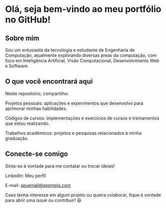 # Olá, seja bem-vindo ao meu portfólio no GitHub!

## Sobre mim

Sou um entusiasta da tecnologia e estudante de Engenharia de Computação, atualmente explorando diversas áreas da computação, com foco em Inteligência Artificial, Visão Computacional, Desenvolvimento Web e Software.

## O que você encontrará aqui

Neste repositório, compartilho:

Projetos pessoais: aplicações e experimentos que desenvolvo para aprimorar minhas habilidades.

Códigos de cursos: implementações e exercícios de cursos e treinamentos que estou realizando.

Trabalhos acadêmicos: projetos e pesquisas relacionados à minha graduação.

## Conecte-se comigo

Sinta-se à vontade para me contatar ou trocar ideias!

LinkedIn: Meu perfil

E-mail: seuemail@exemplo.com

Caso tenha interesse em algum projeto ou queira colaborar, fique à vontade para abrir uma issue ou contribuir! 😃
